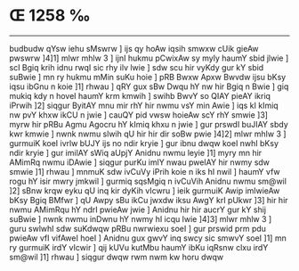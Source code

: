 # Œ 1258 ‰
---
budbudw qYsw iehu sMswrw ] ijs qy hoAw iqsih smwxw cUik gieAw pwswrw
]4]1] mlwr mhlw 3 ] ijnI hukmu pCwixAw sy myly haumY sbid jlwie ]
scI Bgiq krih idnu rwqI sic rhy ilv lwie ] sdw scu hir vyKdy gur kY
sbid suBwie ] mn ry hukmu mMin suKu hoie ] pRB Bwxw Apxw Bwvdw ijsu
bKsy iqsu ibGnu n koie ]1] rhwau ] qRY gux sBw Dwqu hY nw hir Bgiq n
Bwie ] giq mukiq kdy n hoveI haumY krm kmwih ] swihb BwvY so QIAY
pieAY ikriq iPrwih ]2] siqgur ByitAY mnu mir rhY hir nwmu vsY min
Awie ] iqs kI kImiq nw pvY khxw ikCU n jwie ] cauQY pid vwsw
hoieAw scY rhY smwie ]3] myrw hir pRBu Agmu Agocru hY kImiq khxu n
jwie ] gur prswdI buJIAY sbdy kwr kmwie ] nwnk nwmu slwih qU hir
hir dir soBw pwie ]4]2] mlwr mhlw 3 ] gurmuiK koeI ivrlw bUJY ijs
no ndir kryie ] gur ibnu dwqw koeI nwhI bKsy ndir kryie ] gur imilAY
sWiq aUpjY Anidnu nwmu leyie ]1] myry mn hir AMimRq nwmu iDAwie ]
siqgur purKu imlY nwau pweIAY hir nwmy sdw smwie ]1] rhwau ] mnmuK
sdw ivCuVy iPrih koie n iks hI nwil ] haumY vfw rogu hY isir mwry
jmkwil ] gurmiq sqsMgiq n ivCuVih Anidnu nwmu sm@wil ]2] sBnw
krqw eyku qU inq kir dyKih vIcwru ] ieik gurmuiK Awip imlwieAw bKsy
Bgiq BMfwr ] qU Awpy sBu ikCu jwxdw iksu AwgY krI pUkwr ]3] hir hir
nwmu AMimRqu hY ndrI pwieAw jwie ] Anidnu hir hir aucrY gur kY shij
suBwie ] nwnk nwmu inDwnu hY nwmy hI icqu lwie ]4]3] mlwr mhlw 3 ]
guru swlwhI sdw suKdwqw pRBu nwrwiexu soeI ] gur prswid prm pdu
pwieAw vfI vifAweI hoeI ] Anidnu gux gwvY inq swcy sic smwvY soeI
]1] mn ry gurmuiK irdY vIcwir ] qij kUVu kutMbu haumY ibKu iqRsnw clxu
irdY sm@wil ]1] rhwau ] siqgur dwqw rwm nwm kw horu dwqw
####
